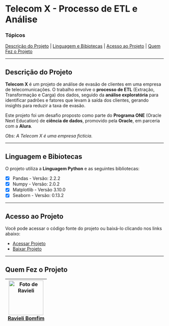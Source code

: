 # Telecom X - Processo de ETL e Análise

### Tópicos

[Descrição do Projeto](#descrição-do-projeto) | [Linguagem e Bibiotecas](#bibliotecas-utilizadas) | [Acesso ao Projeto](#acesso-ao-projeto) | [Quem Fez o Projeto](#desenvolvedora) 

<hr>
<h2 id="descrição-do-projeto">Descrição do Projeto</h2>

**Telecom X** é um projeto de análise de evasão de clientes em uma empresa de telecomunicações. O trabalho envolve o **processo de ETL** (Extração, Transformação e Carga) dos dados, seguido da **análise exploratória** para identificar padrões e fatores que levam à saída dos clientes, gerando insights para reduzir a taxa de evasão.

Este projeto foi um desafio proposto como parte do **Programa ONE** (Oracle Next Education) de **ciência de dados**, promovido pela **Oracle**, em parceria com a **Alura**.

_Obs: A Telecom X é uma empresa fictícia._

<hr>

<h2 id="bibliotecas-utilizadas">Linguagem e Bibiotecas</h2> 

O projeto utiliza a **Linguagem Python** e as seguintes bibliotecas:

- [x] Pandas - Versão: 2.2.2
- [x] Numpy - Versão: 2.0.2
- [x] Matplotlib - Versão 3.10.0
- [x] Seaborn - Versão: 0.13.2

<hr>

<h2 id="acesso-ao-projeto">Acesso ao Projeto</h2>

<p>Você pode acessar o código fonte do projeto ou baixá-lo clicando nos links abaixo:<a/> <br>

- <a href="https://github.com/RavyBomfim/Telecom-X-ETL">Acessar Projeto<a/> <br>
- <a href="https://github.com/RavyBomfim/Telecom-X-ETL/archive/refs/heads/main.zip">Baixar Projeto<a/>

<hr>

<h2 id="desenvolvedora">Quem Fez o Projeto</h2>

| <a href="https://github.com/RavyBomfim"> <img alt="Foto de Ravieli" src="https://github.com/user-attachments/assets/6af616cd-dd7b-4a27-b5d3-a8f251b37ade" width=110> <br> Ravieli Bomfim <a/> |
--- |
